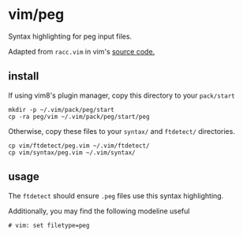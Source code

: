 # vim/peg

Syntax highlighting for peg input files.

Adapted from `racc.vim` in vim's [source code.](https://github.com/vim/vim/blob/master/runtime/syntax/racc.vim)

## install

If using vim8's plugin manager, copy this directory to your `pack/start`

```
mkdir -p ~/.vim/pack/peg/start
cp -ra peg/vim ~/.vim/pack/peg/start/peg
```

Otherwise, copy these files to your `syntax/` and `ftdetect/` directories.

```
cp vim/ftdetect/peg.vim ~/.vim/ftdetect/
cp vim/syntax/peg.vim ~/.vim/syntax/
```

## usage

The `ftdetect` should ensure `.peg` files use this syntax highlighting.

Additionally, you may find the following modeline useful

```
# vim: set filetype=peg
```
